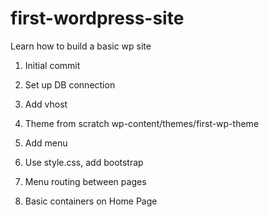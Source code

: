 # first-wordpress-site
Learn how to build a basic wp site


1. Initial commit
2. Set up DB connection
3. Add vhost

4. Theme from scratch wp-content/themes/first-wp-theme
5. Add menu
6. Use style.css, add bootstrap
7. Menu routing between pages
8. Basic containers on Home Page
